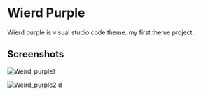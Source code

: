 
# Wierd Purple

Wierd purple is visual studio code theme. my first theme project.


## Screenshots

![Weird_purple1](https://github.com/NIC8146/PTU_notification_discord_bot/assets/52288863/a2f1b511-f566-41d3-9d51-6793fc77bdc5)


![Weird_purple2](https://github.com/NIC8146/PTU_notification_discord_bot/assets/52288863/71edf25a-f74d-4e26-a2ea-faf5548bac73)
d